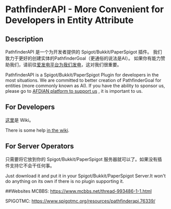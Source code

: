 # PathfinderAPI - More Convenient for Developers in Entity Attribute
## Description
PathfinderAPI 是一个为开发者提供的 Spigot/Bukkit/PaperSpigot 插件。
我们致力于更好的创建实体的PathfinderGoal（更通俗的说法是AI）。
如果你有能力赞助我们，请前往[爱发电平台为我们发电](https://afdian.net/@sumijie)，这对我们很重要。

PathfinderAPI is a Spigot/Bukkit/PaperSpigot Plugin for developers in the most situations.
We are committed to better creation of PathfinderGoal for entities (more commonly known as AI).
If you have the ability to sponsor us, please go to [AFDIAN platform to support us](https://afdian.net/@sumijie) , it is important to us.

## For Developers
[这里](https://github.com/MIdCoard/Pathfinder-ASM/wiki)是 Wiki。


There is some help [in the wiki](https://github.com/MIdCoard/Pathfinder-ASM/wiki).

## For Server Operators
只需要将它放到你的 Spigot/Bukkit/PaperSpigot 服务器就可以了。如果没有插件支持它不会干任何事。

Just download it and put it in your Spigot/Bukkit/PaperSpigot Server.It won't do anything on its own if there is no plugin supporting it.

##Websites
MCBBS: https://www.mcbbs.net/thread-993486-1-1.html

SPIGOTMC: https://www.spigotmc.org/resources/pathfinderapi.76339/
